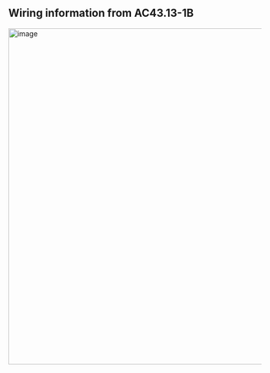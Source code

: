## Wiring information from AC43.13-1B

<img width="669" alt="image" src="https://github.com/uge/N26922/assets/1831363/bb154082-e463-4693-8501-aabd2f04341f">

